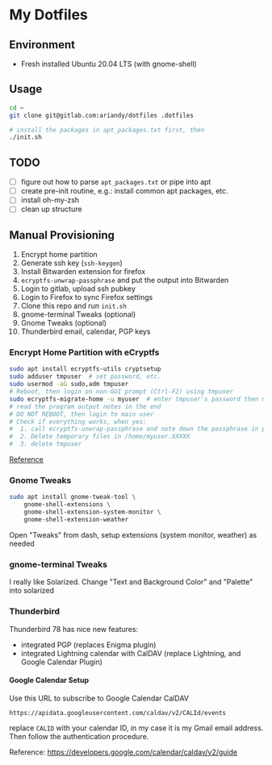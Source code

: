 # My Dotfiles

## Environment
- Fresh installed Ubuntu 20.04 LTS (with gnome-shell)

## Usage
```bash
cd ~
git clone git@gitlab.com:ariandy/dotfiles .dotfiles

# install the packages in apt_packages.txt first, then 
./init.sh
```

## TODO
- [ ] figure out how to parse `apt_packages.txt` or pipe into apt
- [ ] create pre-init routine, e.g.: install common apt packages, etc.
- [ ] install oh-my-zsh
- [ ] clean up structure

## Manual Provisioning
1. Encrypt home partition
1. Generate ssh key (`ssh-keygen`)
1. Install Bitwarden extension for firefox
1. `ecryptfs-unwrap-passphrase` and put the output into Bitwarden
1. Login to gitlab, upload ssh pubkey
1. Login to Firefox to sync Firefox settings
1. Clone this repo and run `init.sh`
1. gnome-terminal Tweaks (optional)
1. Gnome Tweaks (optional)
1. Thunderbird email, calendar, PGP keys

### Encrypt Home Partition with eCryptfs
```bash
sudo apt install ecryptfs-utils cryptsetup
sudo adduser tmpuser  # set password, etc.
sudo usermod -aG sudo,adm tmpuser
# Reboot, then login on non-GUI prompt (Ctrl-F2) using tmpuser
sudo ecryptfs-migrate-home -u myuser  # enter tmpuser's password then myuser's password
# read the program output notes in the end
# DO NOT REBOOT, then login to main user
# Check if everything works, when yes:
#  1. call ecryptfs-unwrap-passphrase and note down the passphrase in password manager
#  2. Delete temporary files in /home/myuser.XXXXX
#  3. delete tmpuser
```

[Reference](https://www.howtogeek.com/116032/how-to-encrypt-your-home-folder-after-installing-ubuntu/)

### Gnome Tweaks
```bash
sudo apt install gnome-tweak-tool \
    gnome-shell-extensions \
    gnome-shell-extension-system-monitor \
    gnome-shell-extension-weather
```

Open "Tweaks" from dash, setup extensions (system monitor, weather) as needed

### gnome-terminal Tweaks
I really like Solarized. Change "Text and Background Color" and "Palette" into
solarized

### Thunderbird
Thunderbird 78 has nice new features:
- integrated PGP (replaces Enigma plugin)
- integrated Lightning calendar with CalDAV (replace Lightning, and Google
  Calendar Plugin)

#### Google Calendar Setup
Use this URL to subscribe to Google Calendar CalDAV

```
https://apidata.googleusercontent.com/caldav/v2/CALId/events
```

replace `CALID` with your calendar ID, in my case it is my Gmail email address.
Then follow the authentication procedure.

Reference: https://developers.google.com/calendar/caldav/v2/guide
